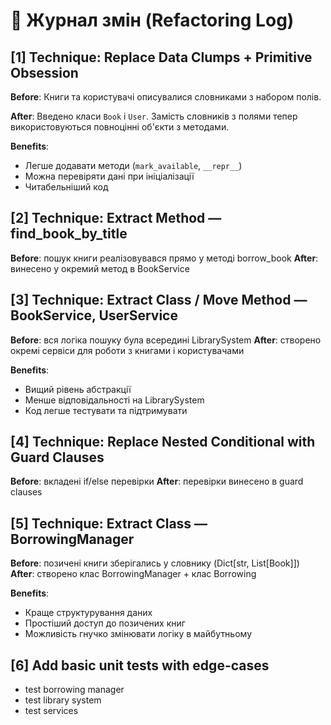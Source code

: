 # 📄 Журнал змін (Refactoring Log)

## [1] Technique: Replace Data Clumps + Primitive Obsession

**Before**:
Книги та користувачі описувалися словниками з набором полів.

**After**:
Введено класи `Book` і `User`. Замість словників з полями тепер використовуються повноцінні об'єкти з методами.

**Benefits**:
- Легше додавати методи (`mark_available`, `__repr__`)
- Можна перевіряти дані при ініціалізації
- Читабельніший код

## [2] Technique: Extract Method — find_book_by_title

**Before**: пошук книги реалізовувався прямо у методі borrow_book
**After**: винесено у окремий метод в BookService

## [3] Technique: Extract Class / Move Method — BookService, UserService

**Before**: вся логіка пошуку була всередині LibrarySystem
**After**: створено окремі сервіси для роботи з книгами і користувачами

**Benefits**:
- Вищий рівень абстракції
- Менше відповідальності на LibrarySystem
- Код легше тестувати та підтримувати

## [4] Technique: Replace Nested Conditional with Guard Clauses

**Before**: вкладені if/else перевірки
**After**: перевірки винесено в guard clauses

## [5] Technique: Extract Class — BorrowingManager

**Before**: позичені книги зберігались у словнику (Dict[str, List[Book]])
**After**: створено клас BorrowingManager + клас Borrowing

**Benefits**:
- Краще структурування даних
- Простіший доступ до позичених книг
- Можливість гнучко змінювати логіку в майбутньому

## [6] Add basic unit tests with edge-cases
- test borrowing manager
- test library system
- test services
